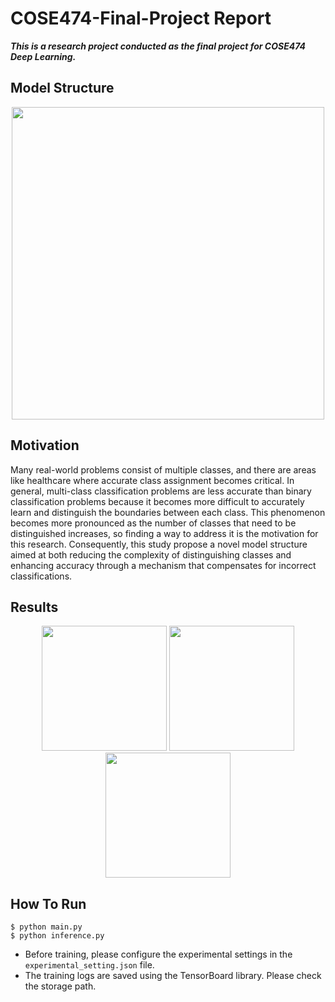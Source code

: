 # COSE474-Final-Project Report
_**This is a research project conducted as the final project for COSE474 Deep Learning.**_
## Model Structure
<p align="center">
  <img src="https://github.com/jwj51720/COSE474-Final-Project/assets/104672441/bb3ef797-8766-431d-9940-990e857dfd04" width="500">
</p>

## Motivation
Many real-world problems consist of multiple classes, and there are areas like healthcare where accurate class assignment becomes critical. In general, multi-class classification problems are less accurate than binary classification problems because it becomes more difficult to accurately learn and distinguish the boundaries between each class. This phenomenon becomes more pronounced as the number of classes that need to be distinguished increases, so finding a way to address it is the motivation for this research. Consequently, this study propose a novel model structure aimed at both reducing the complexity of distinguishing classes and enhancing accuracy through a mechanism that compensates for incorrect classifications.

## Results
<p align="center">
  <img src="https://github.com/jwj51720/COSE474-Final-Project/assets/104672441/a2d92278-ec7e-4b17-9ea9-de65ee6d27b9" width="200">
  <img src="https://github.com/jwj51720/COSE474-Final-Project/assets/104672441/0e472529-b4af-409a-9f24-896cbab07102" width="200">
  <img src="https://github.com/jwj51720/COSE474-Final-Project/assets/104672441/6dce6155-1afa-4c25-a39d-5fca13cad2f1" width="200">
</p>

## How To Run
```
$ python main.py
$ python inference.py
```
- Before training, please configure the experimental settings in the `experimental_setting.json` file.
- The training logs are saved using the TensorBoard library. Please check the storage path.
